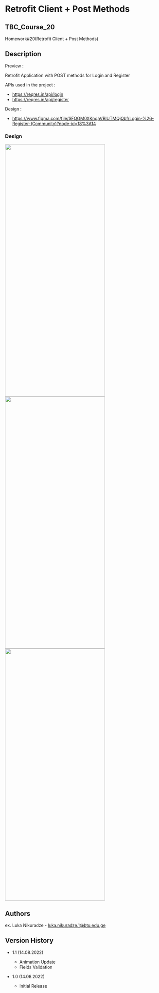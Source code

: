 # Retrofit Client + Post Methods
## TBC_Course_20
Homework#20(Retrofit Client + Post Methods)


## Description


Preview :

Retrofit Application with POST methods for Login and Register

APIs used in the project :
  * https://reqres.in/api/login
  * https://reqres.in/api/register
  
 Design : 
  * https://www.figma.com/file/SFQGM0XKngaVBIUTMQjQbf/Login-%26-Register-(Community)?node-id=18%3A14
  
### Design

<img src="https://user-images.githubusercontent.com/95241918/184536456-f1a003f6-d6ab-4b0c-aaef-b889773a3f0e.png" width="328" height="826"/> <img src="https://user-images.githubusercontent.com/95241918/184536457-0885bbcc-deed-406f-95ee-d0ff1ab57dfe.png" width="328" height="826"/> <img src="https://user-images.githubusercontent.com/95241918/184536458-bb5c6697-1245-4e63-8304-70e418afeb43.png" width="328" height="826"/>


## Authors

ex. Luka Nikuradze - luka.nikuradze.1@btu.edu.ge


## Version History

* 1.1 (14.08.2022)
    * Animation Update
    * Fields Validation

* 1.0 (14.08.2022)
    * Initial Release



